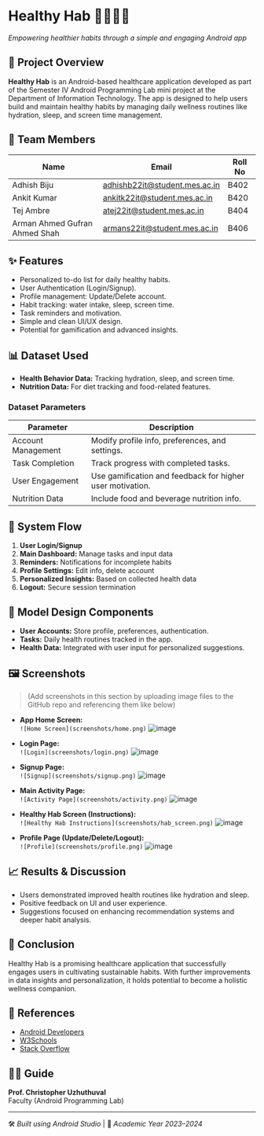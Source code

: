 # Healthy Hab 🧘‍♀️💧📱  
*Empowering healthier habits through a simple and engaging Android app*

## 📱 Project Overview
**Healthy Hab** is an Android-based healthcare application developed as part of the Semester IV Android Programming Lab mini project at the Department of Information Technology. The app is designed to help users build and maintain healthy habits by managing daily wellness routines like hydration, sleep, and screen time management.

## 👥 Team Members
| Name                        | Email                               | Roll No  |
|-----------------------------|--------------------------------------|---------|
| Adhish Biju                 | adhishb22it@student.mes.ac.in        | B402    | 
| Ankit Kumar                 | ankitk22it@student.mes.ac.in         | B420    | 
| Tej Ambre                   | atej22it@student.mes.ac.in           | B404    | 
| Arman Ahmed Gufran Ahmed Shah | armans22it@student.mes.ac.in       | B406    |

## ✨ Features
- Personalized to-do list for daily healthy habits.
- User Authentication (Login/Signup).
- Profile management: Update/Delete account.
- Habit tracking: water intake, sleep, screen time.
- Task reminders and motivation.
- Simple and clean UI/UX design.
- Potential for gamification and advanced insights.

## 📊 Dataset Used
- **Health Behavior Data:** Tracking hydration, sleep, and screen time.
- **Nutrition Data:** For diet tracking and food-related features.

### Dataset Parameters
| Parameter              | Description                                                                 |
|------------------------|-----------------------------------------------------------------------------|
| Account Management     | Modify profile info, preferences, and settings.                             |
| Task Completion        | Track progress with completed tasks.                                        |
| User Engagement        | Use gamification and feedback for higher user motivation.                   |
| Nutrition Data         | Include food and beverage nutrition info.                                   |

## 🔁 System Flow
1. **User Login/Signup**  
2. **Main Dashboard:** Manage tasks and input data  
3. **Reminders:** Notifications for incomplete habits  
4. **Profile Settings:** Edit info, delete account  
5. **Personalized Insights:** Based on collected health data  
6. **Logout:** Secure session termination  

## 🧩 Model Design Components
- **User Accounts:** Store profile, preferences, authentication.
- **Tasks:** Daily health routines tracked in the app.
- **Health Data:** Integrated with user input for personalized suggestions.

## 🖼️ Screenshots
> (Add screenshots in this section by uploading image files to the GitHub repo and referencing them like below)

- **App Home Screen:**  
  `![Home Screen](screenshots/home.png)`
![image](https://github.com/user-attachments/assets/5ec9e272-8e51-4158-8371-7fa067e91534)

- **Login Page:**  
  `![Login](screenshots/login.png)`
  ![image](https://github.com/user-attachments/assets/cfd9941b-b2cd-4bc3-82ce-01a19e862be3)



- **Signup Page:**  
  `![Signup](screenshots/signup.png)`
![image](https://github.com/user-attachments/assets/822a9dc3-53f4-4ffa-85ff-6331e8f93b08)

- **Main Activity Page:**  
  `![Activity Page](screenshots/activity.png)`
![image](https://github.com/user-attachments/assets/7bdef1ba-da95-4bef-a78c-93d9634b89c5)

- **Healthy Hab Screen (Instructions):**  
  `![Healthy Hab Instructions](screenshots/hab_screen.png)`
![image](https://github.com/user-attachments/assets/d020cec1-403f-445c-8371-e12c432dad76)

- **Profile Page (Update/Delete/Logout):**  
  `![Profile](screenshots/profile.png)`
![image](https://github.com/user-attachments/assets/63798936-50e0-4d12-a711-e678148b8d61)

## 📈 Results & Discussion
- Users demonstrated improved health routines like hydration and sleep.
- Positive feedback on UI and user experience.
- Suggestions focused on enhancing recommendation systems and deeper habit analysis.

## 📌 Conclusion
Healthy Hab is a promising healthcare application that successfully engages users in cultivating sustainable habits. With further improvements in data insights and personalization, it holds potential to become a holistic wellness companion.

## 🔗 References
- [Android Developers](https://www.youtube.com/user/androiddevelopers)
- [W3Schools](https://www.w3schools.com/)
- [Stack Overflow](https://stackoverflow.com/)

## 👨‍🏫 Guide
**Prof. Christopher Uzhuthuval**  
Faculty (Android Programming Lab)

---

🛠️ *Built using Android Studio* | 📅 *Academic Year 2023–2024*
